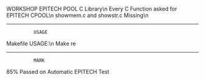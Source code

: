 WORKSHOP EPITECH POOL C Library\n
Every C Function asked for EPITECH CPOOL\n
showmem.c and showstr.c Missing\n
________________________________
              USAGE
Makefile USAGE:\n
Make re
________________________________
              MARK
85% Passed on Automatic EPITECH Test
